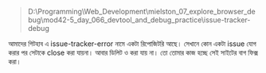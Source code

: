 > D:\Programming\Web_Development\mielston_07_explore_browser_debug\mod42-5_day_066_devtool_and_debug_practice\issue-tracker-debug

আমাদের গিটহাব এ issue-tracker-error নামে একটা রিপোজিটরি আছে। সেখানে কোন একটা issue যোগ করার পর সেটাকে close করা যায়না। আবার ডিলিট ও করা যায় না। তো তোমার কাজ হচ্ছে সেই সাইটের বাগ ফিক্স করা।
